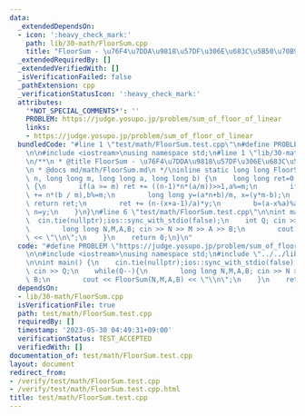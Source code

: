 ```yaml
---
data:
  _extendedDependsOn:
  - icon: ':heavy_check_mark:'
    path: lib/30-math/FloorSum.cpp
    title: "FloorSum - \u76F4\u7DDA\u9818\u57DF\u306E\u683C\u5B50\u70B9\u6570"
  _extendedRequiredBy: []
  _extendedVerifiedWith: []
  _isVerificationFailed: false
  _pathExtension: cpp
  _verificationStatusIcon: ':heavy_check_mark:'
  attributes:
    '*NOT_SPECIAL_COMMENTS*': ''
    PROBLEM: https://judge.yosupo.jp/problem/sum_of_floor_of_linear
    links:
    - https://judge.yosupo.jp/problem/sum_of_floor_of_linear
  bundledCode: "#line 1 \"test/math/FloorSum.test.cpp\"\n#define PROBLEM \"https://judge.yosupo.jp/problem/sum_of_floor_of_linear\"\
    \n\n#include <iostream>\nusing namespace std;\n#line 1 \"lib/30-math/FloorSum.cpp\"\
    \n/**\n * @title FloorSum - \u76F4\u7DDA\u9818\u57DF\u306E\u683C\u5B50\u70B9\u6570\
    \n * @docs md/math/FloorSum.md\n */\ninline static long long FloorSum(long long\
    \ n, long long m, long long a, long long b) {\n    long long ret=0;\n    while(1)\
    \ {\n        if(a >= m) ret += ((n-1)*n*(a/m))>>1,a%=m;\n        if(b >= m) ret\
    \ += n*(b / m),b%=m;\n        long long y=(a*n+b)/m, x=(y*m-b);\n        if(y==0)\
    \ return ret;\n        ret += (n-(x+a-1)/a)*y;\n        b=(a-x%a)%a; swap(a,m);\
    \ n=y;\n    }\n}\n#line 6 \"test/math/FloorSum.test.cpp\"\n\nint main() {\n  \
    \  cin.tie(nullptr);ios::sync_with_stdio(false);\n    int Q; cin >> Q;\n    while(Q--){\n\
    \        long long N,M,A,B; cin >> N >> M >> A >> B;\n        cout << FloorSum(N,M,A,B)\
    \ << \"\\n\";\n    }\n    return 0;\n}\n"
  code: "#define PROBLEM \"https://judge.yosupo.jp/problem/sum_of_floor_of_linear\"\
    \n\n#include <iostream>\nusing namespace std;\n#include \"../../lib/30-math/FloorSum.cpp\"\
    \n\nint main() {\n    cin.tie(nullptr);ios::sync_with_stdio(false);\n    int Q;\
    \ cin >> Q;\n    while(Q--){\n        long long N,M,A,B; cin >> N >> M >> A >>\
    \ B;\n        cout << FloorSum(N,M,A,B) << \"\\n\";\n    }\n    return 0;\n}"
  dependsOn:
  - lib/30-math/FloorSum.cpp
  isVerificationFile: true
  path: test/math/FloorSum.test.cpp
  requiredBy: []
  timestamp: '2023-05-30 04:49:31+09:00'
  verificationStatus: TEST_ACCEPTED
  verifiedWith: []
documentation_of: test/math/FloorSum.test.cpp
layout: document
redirect_from:
- /verify/test/math/FloorSum.test.cpp
- /verify/test/math/FloorSum.test.cpp.html
title: test/math/FloorSum.test.cpp
---
```

